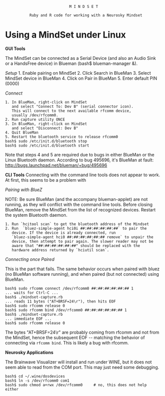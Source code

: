                                  M I N D S E T

               Ruby and R code for working with a Neurosky Mindset


Using a MindSet under Linux
===========================


**GUI Tools**

The MindSet can be connected as a Serial Device (and also an Audio Sink or a
HandsFree device) in Blueman (bash$ blueman-manager &).

_Setup_
    1. Enable pairing on MindSet
    2. Click Search in BlueMan
    3. Select MindSet device in BlueMan
    4. Click on Pair in BlueMan
    5. Enter default PIN (0000)

_Connect_

    1. In BlueMan, right-click on MindSet 
       and select "Connect To: Dev B" (serial connector icon).
       This will connect to the next available rfcomm device,
       usually /dev/rfcomm0.
    2. Run capture utility ONCE
    3. In BlueMan, right-click on MindSet 
       and select "Disconnect: Dev B"
    4. Quit BlueMan
    5. Restart the bluetooth service to release rfcomm0
    bash$ sudo /etc/init.d/bluetooth stop
    bash$ sudo /etc/init.d/bluetooth start

Note that steps 4 and 5 are required due to bugs in either BlueMan or the
Linux Bluetooth daemon. According to bug 495696, it's BlueMan at fault:
  <http://bugs.launchpad.net/blueman/+bug/495696>


**CLI Tools**
Connecting with the command line tools does not appear to work. At first, this
seems to be a problem with

_Pairing with BlueZ_

NOTE: Be sure BlueMan (and the accompany blueman-applet) are not running, as
they will conflict with the command line tools. Before closing BlueMan,
remove the MindSet from the list of recognized devices. Restart the
system Bluetooth daemon.

    1. Run `hcitool scan` to get the bluetooth address of the Mindset
    2. Run  `bluez-simple-agent hci0i ##:##:##:##:##:##` to pair the
       device. If the device is already connected, run
       `bluez-simple-agent hci0 ##:##:##:##:##:## remove` to unpair the
       device, then attempt to pair again. The slower reader may not be
       aware that "##:##:##:##:##:##" should be replaced with the 
       hardware address returned by `hciutil scan`.

_Connecting once Paired_

This is the part that fails. The same behavior occurs when paired with bluez
(no BlueMan software running), and when paired (but not connected) using
BlueMan.

    bash$ sudo rfcomm connect /dev/rfcomm0 ##:##:##:##:##:## 1
    ... waits for Ctrl-C ...
    bash$ ./mindset-capture.rb
    ... reads 11 bytes ("AT+BRSF=24\r"), then hits EOF
    bash$ sudo rfcomm release 0
    bash$ sudo rfcomm bind /dev/rfcomm0 ##:##:##:##:##:## 1
    bash$ ./mindset-capture.rb
    ... immediate EOF ...
    bash$ sudo rfcomm release 0

The bytes "AT+BRSF=24\r" are probably coming from rfcomm and not from the 
MindSet, hence the subsequent EOF -- matching the behavior of connecting via
`rfcomm bind`. This is likely a bug with rfcomm.


**Neurosky Applications**

The Brainwave Visualizer will install and run under WINE, but it does not
seem able to read from the COM port. This may just need some debugging.

    bash$ cd ~/.wine/dosdevices
    bash$ ln -s /dev/rfcomm0 com1
    bash$ sudo chmod a+rwx /dev/rfcomm0 	# no, this does not help either
